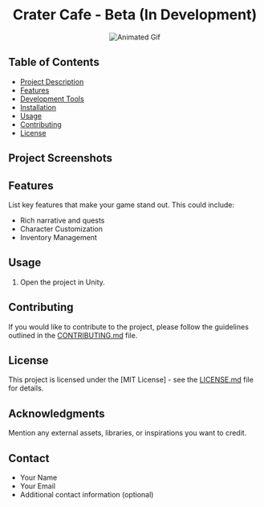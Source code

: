 <h1 align="center">Crater Cafe - Beta (In Development)</h1>

<p align="center">
  <img src="http://tinyurl.com/4u7dk4ru" alt="Animated Gif">
</p>

## Table of Contents
- [Project Description](#project-description)
- [Features](#features)
- [Development Tools](#development-tools)
- [Installation](#installation)
- [Usage](#usage)
- [Contributing](#contributing)
- [License](#license)

## Project Screenshots





## Features
List key features that make your game stand out. This could include:
- Rich narrative and quests
- Character Customization
- Inventory Management

## Usage
1. Open the project in Unity.
   
## Contributing
If you would like to contribute to the project, please follow the guidelines outlined in the [CONTRIBUTING.md](CONTRIBUTING.md) file.

## License
This project is licensed under the [MIT License] - see the [LICENSE.md](LICENSE.md) file for details.

## Acknowledgments
Mention any external assets, libraries, or inspirations you want to credit.

## Contact
- Your Name
- Your Email
- Additional contact information (optional)
